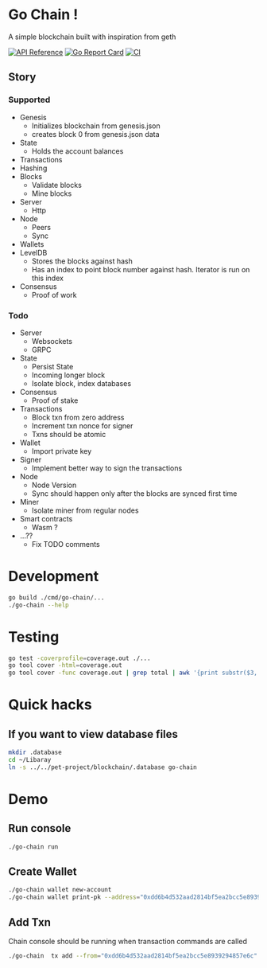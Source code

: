 # Go Chain !
A simple blockchain built with inspiration from geth

[![API Reference](
https://camo.githubusercontent.com/915b7be44ada53c290eb157634330494ebe3e30a/68747470733a2f2f676f646f632e6f72672f6769746875622e636f6d2f676f6c616e672f6764646f3f7374617475732e737667
)](https://pkg.go.dev/github.com/josetom/go-chain?tab=doc)
[![Go Report Card](https://goreportcard.com/badge/github.com/josetom/go-chain)](https://goreportcard.com/report/github.com/josetom/go-chain)
[![CI](https://github.com/josetom/go-chain/actions/workflows/ci.yml/badge.svg)](https://github.com/josetom/go-chain/actions/workflows/ci.yml)

## Story 
### Supported
- Genesis
    - Initializes blockchain from genesis.json
    - creates block 0 from genesis.json data
- State
    - Holds the account balances
- Transactions
- Hashing
- Blocks
    - Validate blocks
    - Mine blocks
- Server
    - Http
- Node
    - Peers
    - Sync
- Wallets
- LevelDB
    - Stores the blocks against hash
    - Has an index to point block number against hash. Iterator is run on this index
- Consensus
    - Proof of work
### Todo
- Server
    - Websockets
    - GRPC
- State
    - Persist State
    - Incoming longer block
    - Isolate block, index databases
- Consensus
    - Proof of stake
- Transactions
    - Block txn from zero address
    - Increment txn nonce for signer
    - Txns should be atomic
- Wallet
    - Import private key
- Signer
    - Implement better way to sign the transactions
- Node
    - Node Version
    - Sync should happen only after the blocks are synced first time
- Miner
    - Isolate miner from regular nodes
- Smart contracts
    - Wasm ?
- ...??
    - Fix TODO comments
# Development
```sh
go build ./cmd/go-chain/...
./go-chain --help
```

# Testing
```sh
go test -coverprofile=coverage.out ./...
go tool cover -html=coverage.out
go tool cover -func coverage.out | grep total | awk '{print substr($3, 1, length($3)-1)}'
```

# Quick hacks
## If you want to view database files
```sh
mkdir .database
cd ~/Libaray
ln -s ../../pet-project/blockchain/.database go-chain
```

# Demo
## Run console
```sh
./go-chain run
```
## Create Wallet
```sh
./go-chain wallet new-account
./go-chain wallet print-pk --address="0xdd6b4d532aad2814bf5ea2bcc5e8939294857e6c"
```
## Add Txn
Chain console should be running when transaction commands are called
```sh
./go-chain  tx add --from="0xdd6b4d532aad2814bf5ea2bcc5e8939294857e6c" --to="0x054b08ac0c3233efe965a6f24071de1353955e59" --value=50 --data="test"
```